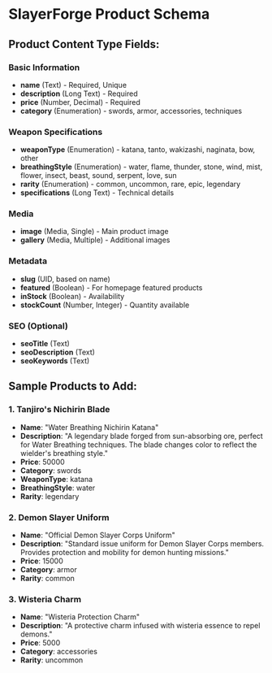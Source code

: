 # SlayerForge Product Schema

## Product Content Type Fields:

### Basic Information
- **name** (Text) - Required, Unique
- **description** (Long Text) - Required
- **price** (Number, Decimal) - Required
- **category** (Enumeration) - swords, armor, accessories, techniques

### Weapon Specifications
- **weaponType** (Enumeration) - katana, tanto, wakizashi, naginata, bow, other
- **breathingStyle** (Enumeration) - water, flame, thunder, stone, wind, mist, flower, insect, beast, sound, serpent, love, sun
- **rarity** (Enumeration) - common, uncommon, rare, epic, legendary
- **specifications** (Long Text) - Technical details

### Media
- **image** (Media, Single) - Main product image
- **gallery** (Media, Multiple) - Additional images

### Metadata
- **slug** (UID, based on name)
- **featured** (Boolean) - For homepage featured products
- **inStock** (Boolean) - Availability
- **stockCount** (Number, Integer) - Quantity available

### SEO (Optional)
- **seoTitle** (Text)
- **seoDescription** (Text)
- **seoKeywords** (Text)

## Sample Products to Add:

### 1. Tanjiro's Nichirin Blade
- **Name**: "Water Breathing Nichirin Katana"
- **Description**: "A legendary blade forged from sun-absorbing ore, perfect for Water Breathing techniques. The blade changes color to reflect the wielder's breathing style."
- **Price**: 50000
- **Category**: swords
- **WeaponType**: katana
- **BreathingStyle**: water
- **Rarity**: legendary

### 2. Demon Slayer Uniform
- **Name**: "Official Demon Slayer Corps Uniform"
- **Description**: "Standard issue uniform for Demon Slayer Corps members. Provides protection and mobility for demon hunting missions."
- **Price**: 15000
- **Category**: armor
- **Rarity**: common

### 3. Wisteria Charm
- **Name**: "Wisteria Protection Charm"
- **Description**: "A protective charm infused with wisteria essence to repel demons."
- **Price**: 5000
- **Category**: accessories
- **Rarity**: uncommon